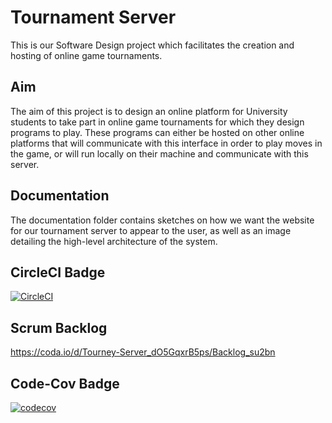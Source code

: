 # Tournament Server
This is our Software Design project which facilitates the creation and hosting of online game tournaments.

## Aim
The aim of this project is to design an online platform for University students to take part in online game tournaments for which they design programs to play. These programs can either be hosted on other online platforms that will communicate with this interface in order to play moves in the game, or will run locally on their machine and communicate with this server.

## Documentation
The documentation folder contains sketches on how we want the website for our tournament server to appear to the user, as well as an image detailing the high-level architecture of the system.

## CircleCI Badge
[![CircleCI](https://circleci.com/gh/MacroHard-Solutions/tournament-server.svg?style=svg&circle-token=689cedba0802f91837c71ca9770d92f0f10b15bf)](https://app.circleci.com/pipelines/github/MacroHard-Solutions/tournament-server)


## Scrum Backlog
https://coda.io/d/Tourney-Server_dO5GqxrB5ps/Backlog_su2bn

## Code-Cov Badge
[![codecov](https://codecov.io/gh/MacroHard-Solutions/tournament-server/branch/backend-server/graph/badge.svg?token=X67KO80SL5)](https://codecov.io/gh/MacroHard-Solutions/tournament-server)
